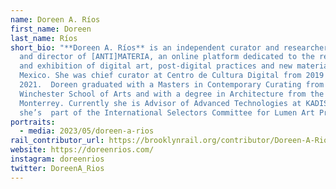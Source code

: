 ```yaml
---
name: Doreen A. Ríos
first_name: Doreen
last_name: Ríos
short_bio: "**Doreen A. Ríos** is an independent curator and researcher. Founder
  and director of [ANTI]MATERIA, an online platform dedicated to the research
  and exhibition of digital art, post-digital practices and new materialities in
  Mexico. She was chief curator at Centro de Cultura Digital from 2019 to
  2021.  Doreen graduated with a Masters in Contemporary Curating from
  Winchester School of Arts and with a degree in Architecture from the Tec de
  Monterrey. Currently she is Advisor of Advanced Technologies at KADIST and
  she’s  part of the International Selectors Committee for Lumen Art Prize."
portraits:
  - media: 2023/05/doreen-a-rios
rail_contributor_url: https://brooklynrail.org/contributor/Doreen-A-Rios
website: https://doreenrios.com/
instagram: doreenrios
twitter: DoreenA_Rios
---
```

